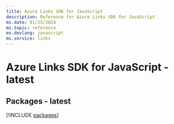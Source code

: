 ```yaml
---
title: Azure Links SDK for JavaScript
description: Reference for Azure Links SDK for JavaScript
ms.date: 01/23/2024
ms.topic: reference
ms.devlang: javascript
ms.service: links
---
```

# Azure Links SDK for JavaScript - latest
## Packages - latest
[!INCLUDE [packages](links-index.md)]